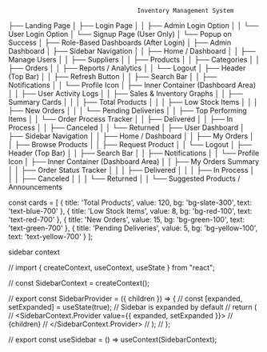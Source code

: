                                         Inventory Management System
├── Landing Page
│   ├── Login Page
│   │   ├── Admin Login Option
│   │   └── User Login Option
│   └── Signup Page (User Only)
│       └── Popup on Success
│
├── Role-Based Dashboards (After Login)
│
├── Admin Dashboard
│   ├── Sidebar Navigation
│   │   ├── Home / Dashboard
│   │   ├── Manage Users
│   │   ├── Suppliers
│   │   ├── Products
│   │   ├── Categories
│   │   ├── Orders
│   │   ├── Reports / Analytics
│   │   └── Logout
│   ├── Header (Top Bar)
│   │   ├── Refresh Button
│   │   ├── Search Bar
│   │   ├── Notifications
│   │   └── Profile Icon
│   ├── Inner Container (Dashboard Area)
│   │   ├── User Activity Logs
│   │   ├── Sales & Inventory Graphs
│   │   ├── Summary Cards
│   │   │   ├── Total Products
│   │   │   ├── Low Stock Items
│   │   │   ├── New Orders
│   │   │   └── Pending Deliveries
│   │   ├── Top Performing Items
│   │   └── Order Process Tracker
│   │       ├── Delivered
│   │       ├── In Process
│   │       ├── Canceled
│   │       └── Returned
│
├── User Dashboard
│   ├── Sidebar Navigation
│   │   ├── Home / Dashboard
│   │   ├── My Orders
│   │   ├── Browse Products
│   │   ├── Request Product
│   │   └── Logout
│   ├── Header (Top Bar)
│   │   ├── Search Bar
│   │   ├── Notifications
│   │   └── Profile Icon
│   ├── Inner Container (Dashboard Area)
│   │   ├── My Orders Summary
│   │   ├── Order Status Tracker
│   │   │   ├── Delivered
│   │   │   ├── In Process
│   │   │   ├── Canceled
│   │   │   └── Returned
│   │   └── Suggested Products / Announcements






const cards = [
    { title: 'Total Products', value: 120, bg: 'bg-slate-300', text: 'text-blue-700' },
    { title: 'Low Stock Items', value: 8, bg: 'bg-red-100', text: 'text-red-700' },
    { title: 'New Orders', value: 15, bg: 'bg-green-100', text: 'text-green-700' },
    { title: 'Pending Deliveries', value: 5, bg: 'bg-yellow-100', text: 'text-yellow-700' }
  ];




  sidebar context 

  // import { createContext, useContext, useState } from "react";

// const SidebarContext = createContext();

// export const SidebarProvider = ({ children }) => {
//   const [expanded, setExpanded] = useState(true); // Sidebar is expanded by default
//   return (
//     <SidebarContext.Provider value={{ expanded, setExpanded }}>
//       {children}
//     </SidebarContext.Provider>
//   );
// };

// export const useSidebar = () => useContext(SidebarContext);
